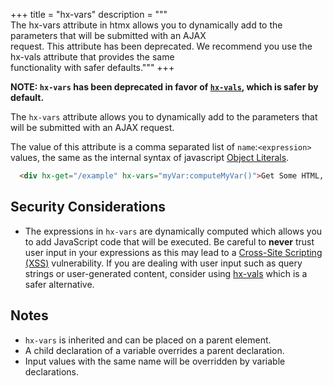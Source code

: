 +++
title = "hx-vars"
description = """\
  The hx-vars attribute in htmx allows you to dynamically add to the parameters that will be submitted with an AJAX \
  request. This attribute has been deprecated. We recommend you use the hx-vals attribute that provides the same \
  functionality with safer defaults."""
+++

**NOTE: `hx-vars` has been deprecated in favor of [`hx-vals`](@/attributes/hx-vals.md), which is safer by default.**

The `hx-vars` attribute allows you to dynamically add to the parameters that will be submitted with an AJAX request.  

The value of this attribute is a comma separated list of `name`:`<expression>` values, the same as the internal
syntax of javascript [Object Literals](https://developer.mozilla.org/en-US/docs/Web/JavaScript/Guide/Grammar_and_types#Object_literals).

```html
  <div hx-get="/example" hx-vars="myVar:computeMyVar()">Get Some HTML, Including A Dynamic Value in the Request</div>
```

## Security Considerations

* The expressions in `hx-vars` are dynamically computed which allows you to add JavaScript code that will be executed. Be careful to **never** trust user input in your expressions as this may lead to a [Cross-Site Scripting (XSS)](https://owasp.org/www-community/attacks/xss/) vulnerability. If you are dealing with user input such as query strings or user-generated content, consider using [hx-vals](@/attributes/hx-vals.md) which is a safer alternative.

## Notes

* `hx-vars` is inherited and can be placed on a parent element.
* A child declaration of a variable overrides a parent declaration.
* Input values with the same name will be overridden by variable declarations.
